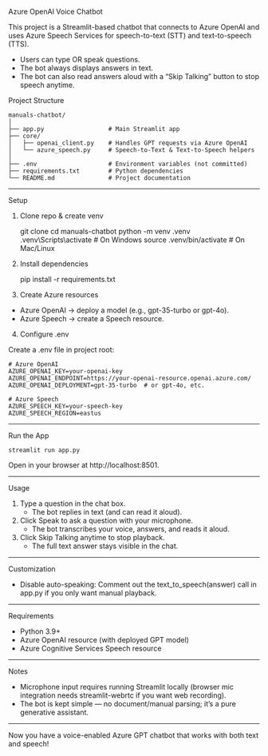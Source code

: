  Azure OpenAI Voice Chatbot

This project is a Streamlit-based chatbot that connects to Azure OpenAI
and uses Azure Speech Services for speech-to-text (STT) and
text-to-speech (TTS).
- Users can type OR speak questions.
- The bot always displays answers in text.
- The bot can also read answers aloud with a “Skip Talking” button to
stop speech anytime.



 Project Structure

    manuals-chatbot/
    │
    ├── app.py                  # Main Streamlit app
    ├── core/
    │   ├── openai_client.py    # Handles GPT requests via Azure OpenAI
    │   └── azure_speech.py     # Speech-to-Text & Text-to-Speech helpers
    │
    ├── .env                    # Environment variables (not committed)
    ├── requirements.txt        # Python dependencies
    └── README.md               # Project documentation

------------------------------------------------------------------------

 Setup

1. Clone repo & create venv

    git clone <repo-url>
    cd manuals-chatbot
    python -m venv .venv
    .venv\Scripts\activate   # On Windows
    source .venv/bin/activate # On Mac/Linux

2. Install dependencies

    pip install -r requirements.txt

3. Create Azure resources

-   Azure OpenAI → deploy a model (e.g., gpt-35-turbo or gpt-4o).
-   Azure Speech → create a Speech resource.

4. Configure .env

Create a .env file in project root:

    # Azure OpenAI
    AZURE_OPENAI_KEY=your-openai-key
    AZURE_OPENAI_ENDPOINT=https://your-openai-resource.openai.azure.com/
    AZURE_OPENAI_DEPLOYMENT=gpt-35-turbo  # or gpt-4o, etc.

    # Azure Speech
    AZURE_SPEECH_KEY=your-speech-key
    AZURE_SPEECH_REGION=eastus

------------------------------------------------------------------------

 Run the App

    streamlit run app.py

Open in your browser at http://localhost:8501.

------------------------------------------------------------------------

 Usage

1.  Type a question in the chat box.
    -   The bot replies in text (and can read it aloud).
2.  Click Speak to ask a question with your microphone.
    -   The bot transcribes your voice, answers, and reads it aloud.
3.  Click Skip Talking anytime to stop playback.
    -   The full text answer stays visible in the chat.

------------------------------------------------------------------------

 Customization


-   Disable auto-speaking:
    Comment out the text_to_speech(answer) call in app.py if you only
    want manual playback.

------------------------------------------------------------------------

 Requirements

-   Python 3.9+
-   Azure OpenAI resource (with deployed GPT model)
-   Azure Cognitive Services Speech resource

------------------------------------------------------------------------

 Notes

-   Microphone input requires running Streamlit locally (browser mic
    integration needs streamlit-webrtc if you want web recording).
-   The bot is kept simple — no document/manual parsing; it’s a pure
    generative assistant.

------------------------------------------------------------------------

 Now you have a voice-enabled Azure GPT chatbot that works with both
text and speech!
